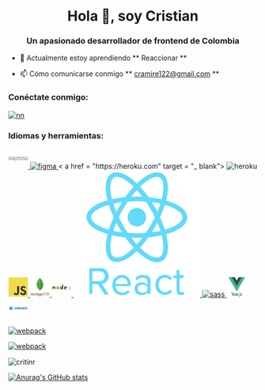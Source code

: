 <h1 align = "center"> Hola 👋, soy Cristian </h1>
<h3 align = "center"> Un apasionado desarrollador de frontend de Colombia </h3>

- 🌱 Actualmente estoy aprendiendo ** Reaccionar **

- 📫 Cómo comunicarse conmigo ** cramire122@gmail.com **

<h3 align = "left"> Conéctate conmigo: </h3>
<p align = "left">
<a href = "https://www.linkedin.com/in/camilo-rodriguez-139b34216/" target = "blank"> <img align = "center" src = "https://raw.githubusercontent.com/rahuldkjain/github-profile-readme-generator/master/src/images/icons/Social/linked-in-alt.svg "alt =" nn "height =" 30 "width =" 40 "/> </a>
</p>

<h3 align =" left "> Idiomas y herramientas:</h3>
<p align = "left"> 
 <a href="https://expressjs.com" target="_blank"> 
 <img src = "https://raw.githubusercontent.com/devicons/devicon/master/icons/express/express-original-wordmark.svg"alt =" express "width =" 40 "height =" 40 "/> </a>
 <a href =" https://www.figma.com/ "target =" _blank "> <img src =" https://www.vectorlogo.zone/logos/figma/figma-icon.svg "alt =" figma "width =" 40 "height =" 40 "/> </a> 
 < a href = "https://heroku.com" target = "_ blank"> 
   <img src="https://www.vectorlogo.zone/logos/heroku/heroku-icon.svg" alt = "heroku" width = "40" altura = "40 "/> </a> 
  <a href="https://developer.mozilla.org/en-US/docs/Web/JavaScript" target="_blank"> 
    <img src ="https://raw.githubusercontent.com/devicons/devicon/master/icons/javascript/javascript-original.svg "alt =" javascript "width =" 40 "height =" 40 "/> </a> 
  <a href ="https://www.mongodb.com/ "target =" _ blank "> <img src ="https://raw.githubusercontent.com/devicons/devicon/master/icons/mongodb/mongodb-original-wordmark.svg" alt ="mongodb" width ="40" height ="40"/> </a> <a href="https://nodejs.org" target="_blank"> 
  <img src ="https://raw.githubusercontent.com/devicons/devicon/master/icons/nodejs/nodejs-original-wordmark.svg" alt =" nodejs "width ="40" height ="40"/> </a> 
  <a href =" https://reactjs.org/ "target =" _ blank "> <img src ="https://raw.githubusercontent.com/devicons/devicon/master/icons/react/react-original-wordmark.svg"alt =" reaccionar "ancho = "40" altura = "40" /> </a> <a href="https://sass-lang.com" target="_blank"> <img src = "https://raw.githubusercontent.com /devicons/devicon/master/icons/sass/sass-original.svg "alt ="sass"width =" 40 "height =" 40 "/> </a> <a href ="https://vuejs.org/ "objetivo ="_blank "> 
  <img src ="https://raw.githubusercontent.com/devicons/devicon/master/icons/vuejs/vuejs-original-wordmark.svg"alt =" vuejs "width =" 40 "height =" 40 "/> </a> <a href="https://webpack.js.org" target="_blank"> 
  <img src ="https://raw.githubusercontent.com/devicons/devicon/d00d0969292a6569d45b06d3f350f463a0107b0d/icons/webpack/webpack-original-wordmark.svg "alt ="webpack "width ="40 "height =" 40 "/> </a> </p><a href="https://webpack.js.org" target="_blank"> <img src = "https://raw.githubusercontent.com/devicons/devicon/d00d0969292a6569d45b06d3f350f463a0107b0d/icons/webpack/webpack-originalwordmark.svg "alt =" webpack "width =" 40 "height =" 40 "/> </a> </p><a href="https://webpack.js.org" target="_blank"> <img src = "https://raw.githubusercontent.com/devicons/devicon/d00d0969292a6569d45b06d3f350f463a0107b0d/icons/webpack/webpack-originalwordmark.svg "alt =" webpack "width =" 40 "height =" 40 "/> </a> </p>

<p> <img align = "center" src = "https://github-readme-stats.vercel.app/api/top-langs?username=critinr&show_icons=true&locale=en&layout=compact" alt = "critinr" /> </p>



[![Anurag's GitHub stats](https://github-readme-stats.vercel.app/api?username=Critianr&show_icons=true&theme=radical&text_color=34CA15&title_color=34CA15&icon_color=34CA15)
](https://github.com/anuraghazra/github-readme-stats)



<!-- [![Top Langs](https://github-readme-stats.vercel.app/api/top-langs/?username=Critianr&layout=compact)] -->
<!--
**Critianr/Critianr** is a ✨ _special_ ✨ repository because its `README.md` (this file) appears on your GitHub profile.

Here are some ideas to get you started:

- 🔭 I’m currently working on ...
- 🌱 I’m currently learning ...
- 👯 I’m looking to collaborate on ...
- 🤔 I’m looking for help with ...
### 💬 Ask me about what I know 
- 📫 How to reach me: ...
- 😄 Pronouns: ...
- ⚡ Fun fact: ...
-->
